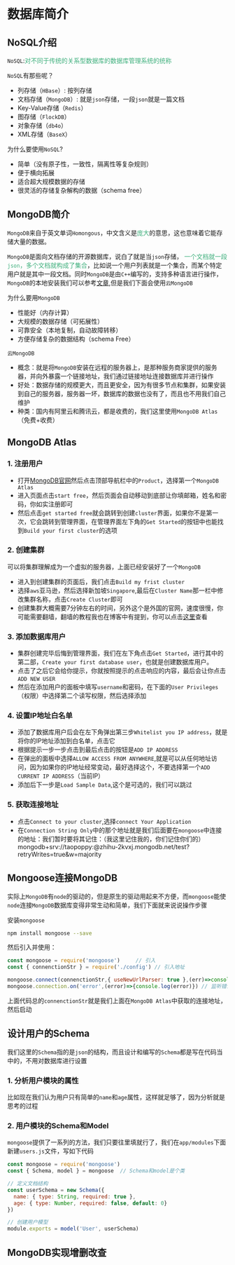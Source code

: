 # 数据库简介

## NoSQL介绍
`NoSQL`:<font color=#3eaf7c>对不同于传统的关系型数据库的数据库管理系统的统称</font>

`NoSQL`有那些呢？
+ 列存储（`HBase`）: 按列存储
+ 文档存储（`MongoDB`）: 就是`json`存储，一段`json`就是一篇文档
+ Key-Value存储（`Redis`）
+ 图存储（`FlockDB`）
+ 对象存储（`db4o`）
+ XML存储（`BaseX`）

为什么要使用`NoSQL`?
+ 简单（没有原子性，一致性，隔离性等复杂规则）
+ 便于横向拓展
+ 适合超大规模数据的存储
+ 很灵活的存储复杂解构的数据（schema free）

## MongoDB简介
`MongoDB`来自于英文单词`Homongous`，中文含义是<font color=#3eaf7c>庞大</font>的意思，这也意味着它能存储大量的数据。

`MongoDB`是面向文档存储的开源数据库，说白了就是当`json`存储，<font color=#3eaf7c> 一个文档就一段`json`，多个文档就构成了集合</font>，比如说一个用户列表就是一个集合，而某个特定用户就是其中一段文档。同时`MongoDB`是由`C++`编写的，支持多种语言进行操作，`MongoDB`的本地安装我们可以参考[文章](https://www.taopoppy.cn/Full-Stack-FriendCircle/ready2.html#%E4%B8%8B%E8%BD%BD%E5%AE%89%E8%A3%85mongodb),但是我们下面会使用`云MongoDB`

为什么要用`MongoDB`
+ 性能好（内存计算）
+ 大规模的数据存储（可拓展性）
+ 可靠安全（本地复制，自动故障转移）
+ 方便存储复杂的数据结构（schema Free）

`云MongoDB`
+ 概念：就是将`MongoDB`安装在远程的服务器上，是那种服务商家提供的服务器，并向外暴露一个链接地址，我们通过链接地址连接数据库并进行操作
+ 好处：数据存储的规模更大，而且更安全，因为有很多节点和集群，如果安装到自己的服务器，服务器一坏，数据库的数据也没有了，而且也不用我们自己维护
+ 种类：国内有阿里云和腾讯云，都是收费的，我们这里使用`MongoDB Atlas`（免费+收费）

## MongoDB Atlas

### 1. 注册用户
+ 打开[MongoDB官网](https://www.mongodb.com)然后点击顶部导航栏中的`Product`，选择第一个`MongoDB Atlas`
+ 进入页面点击`start free`，然后页面会自动移动到底部让你填邮箱，姓名和密码，你如实注册即可
+ 然后点击`get started free`就会跳转到创建`cluster`界面，如果你不是第一次，它会跳转到管理界面，在管理界面左下角的`Get Started`的按钮中也能找到`Build your first cluster`的选项

### 2. 创建集群
可以将集群理解成为一个虚拟的服务器，上面已经安装好了一个`MongoDB`
+ 进入到创建集群的页面后，我们点击`Build my frist cluster`
+ 选择`aws`亚马逊，然后选择新加坡`Singapore`,最后在`Cluster Name`那一栏中修改集群名称，点击`Create Cluster`即可
+ 创建集群大概需要7分钟左右的时间，另外这个是外国的官网，速度很慢，你可能需要翻墙，翻墙的教程我也在博客中有提到，你可以点击[这里](https://www.taopoppy.cn/construct/science_online.html)查看

### 3. 添加数据库用户
+ 集群创建完毕后悔到管理界面，我们在左下角点击`Get Started`，进行其中的第二部，`Create your first database user`，也就是创建数据库用户。
+ 点击了之后它会给你提示，你就按照提示的点击响应的内容，最后会让你点击`ADD NEW USER`
+ 然后在添加用户的面板中填写`username`和密码，在下面的`User Privileges`（权限）中选择第二个读写权限，然后选择添加

### 4. 设置IP地址白名单
+ 添加了数据库用户后会在左下角弹出第三步`Whitelist you IP address`，就是将你的IP地址添加到白名单，点击它
+ 根据提示一步一步点击到最后点击的按钮是`ADD IP ADDRESS`
+ 在弹出的面板中选择`ALLOW ACCESS FROM ANYWHERE`,就是可以从任何地址访问，因为如果你的IP地址经常变动，最好选择这个，不要选择第一个`ADD CURRENT IP ADDRESS`（当前IP）
+ 添加后下一步是`Load Sample Data`,这个是可选的，我们可以跳过

### 5. 获取连接地址
+ 点击`Connect to your cluster`,选择`connect Your Application`
+ 在`Connection String Only`中的那个地址就是我们后面要在`mongoose`中连接的地址：我们暂时要将其记住：（我这里记住我的，你们记住你们的）mongodb+srv://taopoppy:<password>@zhihu-2kvxj.mongodb.net/test?retryWrites=true&w=majority

## Mongoose连接MongoDB
实际上`MongoDB`有`node`的驱动的，但是原生的驱动用起来不方便，而`mongoose`能使`node`连接`MongoDB`数据库变得非常生动和简单，我们下面就来说说操作步骤

安装`mongoose`
```bash
npm install mongoose --save
```
然后引入并使用：
```javascript
const mongoose = require('mongoose')     // 引入
const { connenctionStr } = require('./config') // 引入地址

mongoose.connect(connenctionStr,{ useNewUrlParser: true },(err)=>console.log(`MongoDB连接成功`)) // 连接
mongoose.connection.on('error',(error)=>{console.log(error)}) // 监听错误
```
上面代码总的`connenctionStr`就是我们上面在`MongoDB Atlas`中获取的连接地址，然后启动

## 设计用户的Schema
我们这里的`Schema`指的是`json`的结构，而且设计和编写的`Schema`都是写在代码当中的，不用对数据库进行设置

### 1. 分析用户模块的属性
比如现在我们认为用户只有简单的`name`和`age`属性，这样就足够了，因为分析就是思考的过程

### 2. 用户模块的Schema和Model
`mongoose`提供了一系列的方法，我们只要往里填就行了，我们在`app/modules`下面新建`users.js`文件，写如下代码
```javascript
const mongoose = require('mongoose')
const { Schema, model } = mongoose  // Schema和model是个类

// 定义文档结构
const userSchema = new Schema({
  name: { type: String, required: true },
  age: { type: Number, required: false, default: 0}
})

// 创建用户模型
module.exports = model('User', userSchema)
```

## MongoDB实现增删改查

